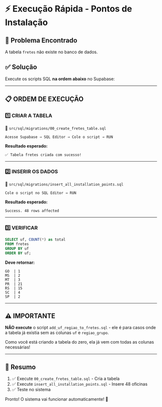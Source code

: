 # ⚡ Execução Rápida - Pontos de Instalação

## 🎯 Problema Encontrado
A tabela `fretes` não existe no banco de dados.

## ✅ Solução
Execute os scripts SQL **na ordem abaixo** no Supabase:

---

## 📋 ORDEM DE EXECUÇÃO

### 1️⃣ **CRIAR A TABELA**
📁 `src/sql/migrations/00_create_fretes_table.sql`

```
Acesse Supabase → SQL Editor → Cole o script → RUN
```

**Resultado esperado:**
```
✅ Tabela fretes criada com sucesso!
```

---

### 2️⃣ **INSERIR OS DADOS**
📁 `src/sql/migrations/insert_all_installation_points.sql`

```
Cole o script no SQL Editor → RUN
```

**Resultado esperado:**
```
Success. 48 rows affected
```

---

### 3️⃣ **VERIFICAR**
```sql
SELECT uf, COUNT(*) as total 
FROM fretes 
GROUP BY uf 
ORDER BY uf;
```

**Deve retornar:**
```
GO  | 1
MS  | 2
MT  | 3
PR  | 21
RS  | 15
SC  | 4
SP  | 2
```

---

## ⚠️ IMPORTANTE

**NÃO execute** o script `add_uf_regiao_to_fretes.sql` - ele é para casos onde a tabela já existia sem as colunas `uf` e `regiao_grupo`.

Como você está criando a tabela do zero, ela já vem com todas as colunas necessárias!

---

## 🎯 Resumo

1. ✅ Execute `00_create_fretes_table.sql` - Cria a tabela
2. ✅ Execute `insert_all_installation_points.sql` - Insere 48 oficinas
3. ✅ Teste no sistema

Pronto! O sistema vai funcionar automaticamente! 🚀

